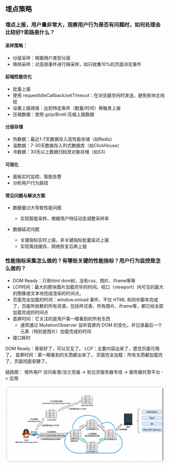 
## 埋点策略

### 埋点上报，用户量非常大，观察用户行为是否有问题时，如何处理会比较好?思路是什么？

#### 采样策略：
- 分层采样：根据用户类型分层
- 降频采样：对高频事件进行降采样，如只收集10%的页面浏览事件

#### 前端性能优化
- 批量上报
- 使用 requestIdleCallback/setTimeout：在浏览器空闲时发送，避免影响主线程
- 设置上报阈值：达到特定条件（数量/时间）再触发上报
- 压缩数据：使用 gzip/Brotli 压缩上报数据

#### 分层存储
- 热数据：最近1-7天数据存入高性能存储（如Redis）
- 温数据：7-30天数据存入列式数据库（如ClickHouse）
- 冷数据：30天以上数据归档至对象存储（如S3）

#### 可视化
- 面板实时监控、智能告警
- 分析用户行为路径

#### 常见问题与解决方案
- 数据量过大导致性能问题
    - 实现智能采样，根据用户特征动态调整采样率

- 数据延迟问题
    - 关键指标实时上报，非关键指标批量延迟上报
    - 实现离线缓存，网络恢复后再上报


### 性能指标采集怎么做的？有哪些关键的性能指标？用户行为监控是怎么做的？

- DOM Ready：只有html dom树，没有css、图片、iframe等等
- LCP时间：最大的那块图片加载完毕的时间。视口（viewport）内可见的最大的图像或文本块完成渲染的时间点。
- 页面完全加载的时间：window.onload 事件，不仅 HTML 和同步脚本完成了，页面所依赖的所有资源，包括样式表、所有图片、iframe等，都已经全部加载完成的时间点
- 首屏时间：它关注的是用户第一眼看到的所有东西
    - 通常通过 MutationObserver 监听首屏内 DOM 的变化，并记录最后一个元素（特别是图片）加载完成的时间
- 接口耗时

DOM Ready：骨架好了，可以交互了。
LCP：主要内容出来了，感觉页面可用了。
首屏时间：第一眼看到的东西都出来了。
页面完全加载：所有东西都加载完了，页面彻底安静了。

链路图：
境外用户
访问香港/法兰克福  -> 到北京服务器专线 -> 服务器托管平台 -> 应用

![image.png](image.png)